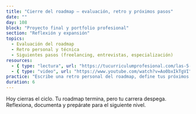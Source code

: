 ```yaml
---
title: "Cierre del roadmap – evaluación, retro y próximos pasos"
date: ""
day: 108
block: "Proyecto final y portfolio profesional"
section: "Reflexión y expansión"
topics:
  - Evaluación del roadmap
  - Retro personal y técnica
  - Siguientes pasos (freelancing, entrevistas, especialización)
resources:
  - { type: "lectura", url: "https://tucurriculumprofesional.com/las-5-mejores-webs-para-crear-tu-portafolio-gratis/" }
  - { type: "video", url: "https://www.youtube.com/watch?v=Ao0bxIkTgVI" }
practice: "Escribe una retro personal del roadmap, define tus próximos pasos y actualiza tu portfolio con visión profesional."
duration: 6
---
```


Hoy cierras el ciclo. Tu roadmap termina, pero tu carrera despega. Reflexiona, documenta y prepárate para el siguiente nivel.